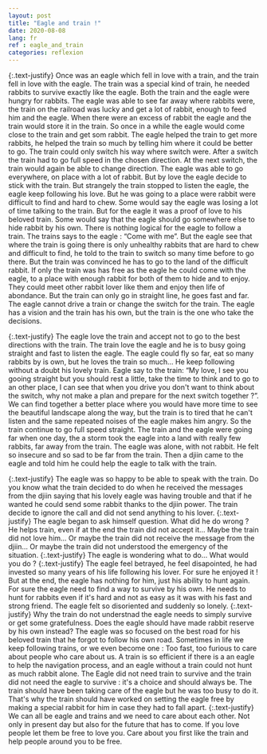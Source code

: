 ```yaml
---
layout: post
title: "Eagle and train !"
date: 2020-08-08
lang: fr
ref : eagle_and_train
categories: reflexion
---
```


{:.text-justify}
Once was an eagle which fell in love with a train, and the train fell in love with the eagle.
The train was a special kind of train, he needed rabbits to survive exactly like the eagle.
Both the train and the eagle were hungry for rabbits.
The eagle was able to see far away where rabbits were, the train on the railroad was lucky and get a lot of rabbit, enough to feed him and the eagle. When there were an excess of rabbit the eagle and the train would store it in the train.
So once in a while the eagle would come close to the train and get som rabbit.
The eagle helped the train to get more rabbits, he helped the train so much by telling him where it could be better to go. The train could only switch his way where switch were. After a switch the train had to go full speed in the chosen direction. At the next switch, the train would again be able to change direction.
The eagle was able to go everywhere, on place with a lot of rabbit. But by love the eagle decide to stick  with the train. But strangely the train stopped to listen the eagle, the eagle keep following his love. But he was going to a place were rabbit were difficult to find and hard to chew.
Some would say the eagle was losing a lot of time talking to the train. But for the eagle it was a proof of love to his beloved train.
Some would say that the eagle should go somewhere else to hide rabbit by his own.
There is nothing logical for the eagle to follow a train.
The trains says to the eagle : “Come with me”. 
But the eagle see that where the train is going there is only unhealthy rabbits that are hard to chew and difficult to find, he told to the train to switch so many time before to go there. But the train was convinced he has to go to the land of the difficult rabbit.
If only the train was has free as the eagle he could come with the eagle, to a place with enough rabbit for both of them to hide and to enjoy. They could meet other rabbit lover like them and enjoy then life of abondance.
But the train can only go in straight line, he goes fast and far.
The eagle cannot drive a train or change the switch for the train. The eagle has a vision and the train has his own, but the train is the one who take the decisions.

{:.text-justify}
The eagle love the train and accept not to go to the best directions with the train.
The train love the eagle and he is to busy going straight and fast to listen the eagle.
The eagle could fly so far, eat so many rabbits by is own, but he loves the train so much... He keep following without a doubt his lovely train.
Eagle say to the train:
“My love, I see you gooing straight but you should rest a little, take the time to think and to go to an other place, I can see that when you drive you don't want to think about the switch, why not make a plan and prepare for the next switch together ?”. We can find together a better place where you would have more time to see the beautiful landscape along the way, but the train is to tired that he can't listen and the same repeated noises of the eagle makes him angry.
So the train continue to go full speed straight. The train and the eagle were going far when one day, the a storm took the eagle into a land with really few rabbits, far away from the train. 
The eagle was alone, with not rabbit. He felt so insecure and so sad to be far from the train.
Then a djiin came to the eagle and told him he could help the eagle to talk with the train.

{:.text-justify}
The eagle was so happy to be able to speak with the train. Do you know what the train decided to do when he received the messages from the djiin saying that his lovely eagle was having trouble and that if he wanted he could send some rabbit thanks to the djiin power. The train decide to ignore the call and did not send anything to his lover.
{:.text-justify}
The eagle began to ask himself question. What did he do wrong ? He helps train, even if at the end the train did not accept it... Maybe the train did not love him... Or maybe the train did not receive the message from the djiin... Or maybe the train did not understood the emergency of the situation.
{:.text-justify}
The eagle is wondering what to do... What would you do ? 
{:.text-justify}
The eagle feel betrayed, he feel disapointed, he had invested so many years of his life following his lover. For sure he enjoyed it ! But at the end, the eagle has nothing for him, just his ability to hunt again. For sure the eagle need to find a way to survive by his own. He needs to hunt for rabbits even if it's hard and not as easy as it was with his fast and strong friend. The eagle felt so disoriented and suddenly so lonely.
{:.text-justify}
Why the train do not understnad the eagle needs to simply survive or get some gratefulness. Does the eagle should have made rabbit reserve by his own instead? The eagle was so focused on the best road for his beloved train that he forgot to follow his own road. Sometimes in life we keep following trains, or we even become one : Too fast, too furious to care about people who care about us. A train is so efficient if there is a an eagle to help the navigation process, and an eagle without a train could not hunt as much rabbit alone. The Eagle did not need train to survive and the train did not need the eagle to survive :  it's a choice and should always be. The train should have been taking care of the eagle but he was too busy to do it. That's why the train should have worked on setting the eagle free by making a special rabbit for him in case they had to fall apart.
{:.text-justify}
We can all be eagle and trains and we need to care about each other. Not only in present day but also for the future that has to come. If you love people let them be free to love you. Care about you first like the train and help people around you to be free.